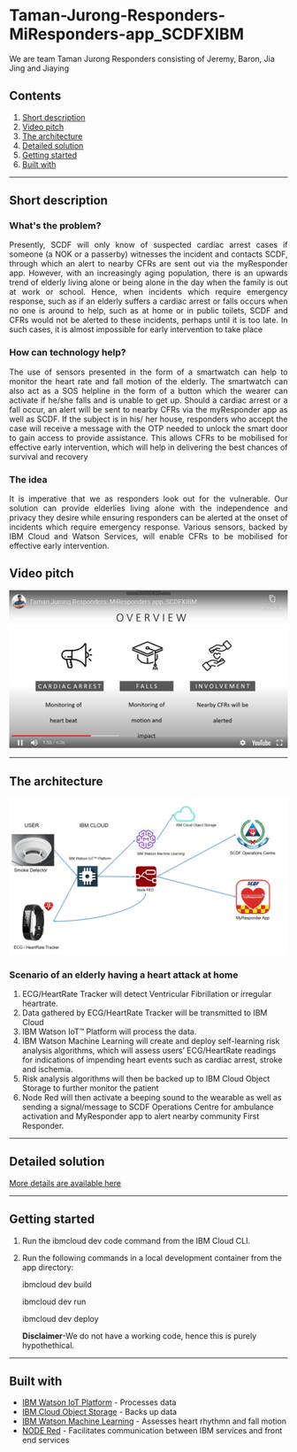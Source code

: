 # Taman-Jurong-Responders-MiResponders-app_SCDFXIBM
We are team Taman Jurong Responders consisting of Jeremy, Baron, Jia Jing and Jiaying


## Contents

1. [Short description](#short-description)
1. [Video pitch](#video-pitch)
1. [The architecture](#the-architecture)
1. [Detailed solution](#detailed-solution)
1. [Getting started](#getting-started)
1. [Built with](#built-with)
___________________________________________________________________________________
## Short description

### What's the problem?

<p align="justify">
Presently, SCDF will only know of suspected cardiac arrest cases if someone (a NOK or a passerby) witnesses the incident and contacts SCDF, through which an alert to nearby CFRs are sent out via the myResponder app. However, with an increasingly aging population, there is an upwards trend of elderly living alone or being alone in the day when the family is out at work or school. Hence, when incidents which require emergency response, such as if an elderly suffers a cardiac arrest or falls occurs when no one is around to help, such as at home or in public toilets, SCDF and CFRs would not be alerted to these incidents, perhaps until it is too late. In such cases, it is almost impossible for early intervention to take place </p>

### How can technology help?

<p align="justify">
The use of sensors presented in the form of a smartwatch can help to monitor the heart rate and fall motion of the elderly. The smartwatch can also act as a SOS helpline in the form of a button which the wearer can activate if he/she falls and is unable to get up. Should a cardiac arrest or a fall occur, an alert will be sent to nearby CFRs via the myResponder app as well as SCDF.  If the subject is in his/ her house, responders who accept the case will receive a message with the OTP needed to unlock the smart door to gain access to provide assistance. This allows CFRs to be mobilised for effective early intervention, which will help in delivering the best chances of survival and recovery</p>

### The idea

<p align="justify">
It is imperative that we as responders look out for the vulnerable. Our solution can provide elderlies living alone with the independence and privacy they desire while ensuring responders can be alerted at the onset of incidents which require emergency response. Various sensors, backed by IBM Cloud and Watson Services, will enable CFRs to be mobilised for effective early intervention. </p>

## Video pitch
[![Watch the video](https://github.com/jyjyshen/Taman-Jurong-Responders-MiResponders-app_SCDFXIBM/blob/master/images/Video%20image.png)](https://youtu.be/dUJtZkNco4I)
__________________________________________________________________________________

## The architecture
![Flow](https://github.com/jyjyshen/Taman-Jurong-Responders-MiResponders-app_SCDFXIBM/blob/master/images/D27AC9EF-7A74-4D59-A0D4-FFB28175DF13.jpeg)

### Scenario of an elderly having a heart attack at home

1. ECG/HeartRate Tracker will detect Ventricular Fibrillation or irregular heartrate.
2. Data gathered by ECG/HeartRate Tracker will be transmitted to IBM Cloud
3. IBM Watson IoT™ Platform will process the data.
4. IBM Watson Machine Learning will create and deploy self-learning risk analysis algorithms, which will assess users’ ECG/HeartRate readings for indications of impending heart events such as cardiac arrest, stroke and ischemia.
5. Risk analysis algorithms will then be backed up to IBM Cloud Object Storage to further monitor the patient
6. Node Red will then activate a beeping sound to the wearable as well as sending a signal/message to SCDF Operations Centre for ambulance activation and MyResponder app to alert nearby community First Responder.

__________________________________________________________________________________

## Detailed solution
[More details are available here](DESCRIPTION.MD)
__________________________________________________________________________________

## Getting started
1. Run the ibmcloud dev code <miResponders> command from the IBM Cloud CLI.
2. Run the following commands in a local development container from the app directory:
  
   ibmcloud dev build

   ibmcloud dev run

   ibmcloud dev deploy
   
   **Disclaimer**-We do not have a working code, hence this is purely hypothethical.

_________________________________________________________________________________

## Built with

* [IBM Watson IoT Platform](https://cloud.ibm.com/catalog?search=internet%20of%20things#search_results) - Processes data
* [IBM Cloud Object Storage](https://cloud.ibm.com/catalog?search=object%20storage%20#search_results) - Backs up data
* [IBM Watson Machine Learning](https://cloud.ibm.com/catalog?search=machine%20learning#search_results) - Assesses heart rhythmn and fall motion
* [NODE Red](https://nodered.org/) - Facilitates communication between IBM services and front end services

